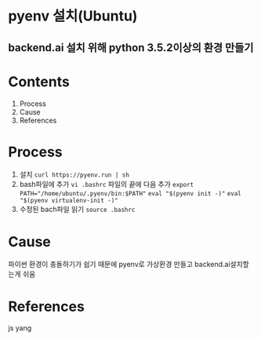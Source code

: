 

pyenv 설치(Ubuntu)
=========

backend.ai 설치 위해 python 3.5.2이상의 환경 만들기
---------


# Contents  
1. Process 
2. Cause
3. References

# Process
1. 설치
 `curl https://pyenv.run | sh`
2. bash파일에 추가
 `vi .bashrc` 파일의 끝에 다음 추가
    `export PATH="/home/ubuntu/.pyenv/bin:$PATH"`
    `eval "$(pyenv init -)"`
    `eval "$(pyenv virtualenv-init -)"`
3. 수정된 bach파일 읽기
 `source .bashrc`


# Cause
파이썬 환경이 충돌하기가 쉽기 때문에 pyenv로 가상환경 만들고 backend.ai설치할는게 쉬움

# References
js yang